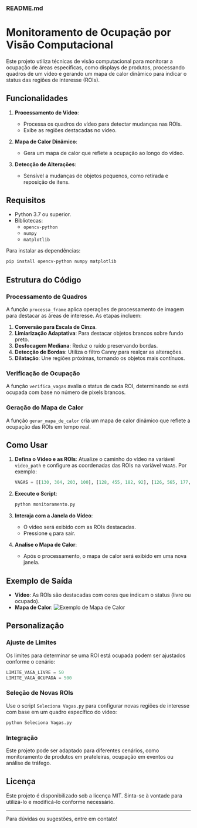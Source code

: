 ### README.md

# Monitoramento de Ocupação por Visão Computacional

Este projeto utiliza técnicas de visão computacional para monitorar a ocupação de áreas específicas, como displays de produtos, processando quadros de um vídeo e gerando um mapa de calor dinâmico para indicar o status das regiões de interesse (ROIs).

## Funcionalidades

1. **Processamento de Vídeo**:
   - Processa os quadros do vídeo para detectar mudanças nas ROIs.
   - Exibe as regiões destacadas no vídeo.

2. **Mapa de Calor Dinâmico**:
   - Gera um mapa de calor que reflete a ocupação ao longo do vídeo.

3. **Detecção de Alterações**:
   - Sensível a mudanças de objetos pequenos, como retirada e reposição de itens.

## Requisitos

- Python 3.7 ou superior.
- Bibliotecas:
  - `opencv-python`
  - `numpy`
  - `matplotlib`

Para instalar as dependências:
```bash
pip install opencv-python numpy matplotlib
```

## Estrutura do Código

### Processamento de Quadros
A função `processa_frame` aplica operações de processamento de imagem para destacar as áreas de interesse. As etapas incluem:

1. **Conversão para Escala de Cinza**.
2. **Limiarização Adaptativa**: Para destacar objetos brancos sobre fundo preto.
3. **Desfocagem Mediana**: Reduz o ruído preservando bordas.
4. **Detecção de Bordas**: Utiliza o filtro Canny para realçar as alterações.
5. **Dilatação**: Une regiões próximas, tornando os objetos mais contínuos.

### Verificação de Ocupação
A função `verifica_vagas` avalia o status de cada ROI, determinando se está ocupada com base no número de pixels brancos.

### Geração do Mapa de Calor
A função `gerar_mapa_de_calor` cria um mapa de calor dinâmico que reflete a ocupação das ROIs em tempo real.

## Como Usar

1. **Defina o Vídeo e as ROIs**:
   Atualize o caminho do vídeo na variável `video_path` e configure as coordenadas das ROIs na variável `VAGAS`. Por exemplo:
   ```python
   VAGAS = [[130, 304, 203, 100], [128, 455, 182, 92], [126, 565, 177, 101], [133, 681, 169, 89]]
   ```

2. **Execute o Script**:
   ```bash
   python monitoramento.py
   ```

3. **Interaja com a Janela do Vídeo**:
   - O vídeo será exibido com as ROIs destacadas.
   - Pressione `q` para sair.

4. **Analise o Mapa de Calor**:
   - Após o processamento, o mapa de calor será exibido em uma nova janela.

## Exemplo de Saída

- **Vídeo**: As ROIs são destacadas com cores que indicam o status (livre ou ocupado).
- **Mapa de Calor**:
  ![Exemplo de Mapa de Calor](https://via.placeholder.com/600x400.png?text=Mapa+de+Calor)

## Personalização

### Ajuste de Limites
Os limites para determinar se uma ROI está ocupada podem ser ajustados conforme o cenário:
```python
LIMITE_VAGA_LIVRE = 50
LIMITE_VAGA_OCUPADA = 500
```

### Seleção de Novas ROIs
Use o script `Seleciona Vagas.py` para configurar novas regiões de interesse com base em um quadro específico do vídeo:
```bash
python Seleciona Vagas.py
```

### Integração
Este projeto pode ser adaptado para diferentes cenários, como monitoramento de produtos em prateleiras, ocupação em eventos ou análise de tráfego.

## Licença
Este projeto é disponibilizado sob a licença MIT. Sinta-se à vontade para utilizá-lo e modificá-lo conforme necessário. 

---

Para dúvidas ou sugestões, entre em contato!